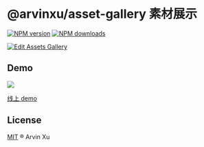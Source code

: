 # @arvinxu/asset-gallery 素材展示

[![NPM version][version-image]][version-url] [![NPM downloads][download-image]][download-url]

[![Edit Assets Gallery](https://codesandbox.io/static/img/play-codesandbox.svg)](https://codesandbox.io/s/damp-haze-djpd7?fontsize=14&hidenavigation=1&theme=dark)

## Demo

![](https://gw.alipayobjects.com/zos/antfincdn/x31dsaO5H0/42348d2f-329a-4d97-ae82-37ec5b46ffc8.png)

[线上 demo](https://components.arvinx.com/components/biz/asset-gallery#使用-yml)

## License

[MIT](../../LICENSE) ® Arvin Xu

<!-- npm url -->

[version-image]: http://img.shields.io/npm/v/@arvinxu/asset-gallery.svg?color=deepgreen&label=latest
[version-url]: http://npmjs.org/package/@arvinxu/asset-gallery
[download-image]: https://img.shields.io/npm/dm/@arvinxu/asset-gallery.svg
[download-url]: https://npmjs.org/package/@arvinxu/asset-gallery
